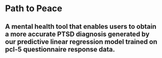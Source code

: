 # Path to Peace 

## A mental health tool that enables users to obtain a more accurate PTSD diagnosis generated by our predictive linear regression model trained on pcl-5 questionnaire response data. 

